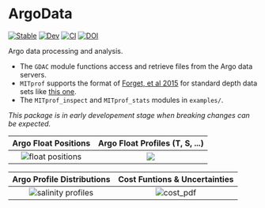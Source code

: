 # ArgoData

[![Stable](https://img.shields.io/badge/docs-stable-blue.svg)](https://JuliaOcean.github.io/ArgoData.jl/stable)
[![Dev](https://img.shields.io/badge/docs-dev-blue.svg)](https://JuliaOcean.github.io/ArgoData.jl/dev)
[![CI](https://github.com/JuliaOcean/ArgoData.jl/actions/workflows/ci.yml/badge.svg)](https://github.com/JuliaOcean/ArgoData.jl/actions/workflows/ci.yml)
[![DOI](https://zenodo.org/badge/237021498.svg)](https://zenodo.org/badge/latestdoi/237021498)

Argo data processing and analysis. 

- The `GDAC` module functions access and retrieve files from the Argo data servers. 
- `MITprof` supports the format of [Forget, et al 2015](http://dx.doi.org/10.5194/gmd-8-3071-2015) for standard depth data sets like [this one](https://doi.org/10.7910/DVN/EE3C40).
- The `MITprof_inspect` and `MITprof_stats` modules in `examples/`.

_This package is in early developement stage when breaking changes can be expected._

Argo Float Positions            | Argo Float Profiles (T, S, ...)
:------------------------------:|:---------------------------------:
![float positions](https://user-images.githubusercontent.com/20276764/150622726-61169b99-4320-4069-b113-5edabb9b64fe.png) | ![](https://user-images.githubusercontent.com/20276764/150622766-aee5773d-7fea-4360-9b47-05f68e235499.png)   

Argo Profile Distributions |  Cost Funtions & Uncertainties
:------------------------------:|:---------------------------------:
![salinity profiles](https://user-images.githubusercontent.com/20276764/162780174-29ce0951-1bc7-42a7-8626-113b29d08dc0.png)  |  ![cost_pdf](https://user-images.githubusercontent.com/20276764/162803583-13891235-4809-4a57-b5f6-098083190d6d.png)

